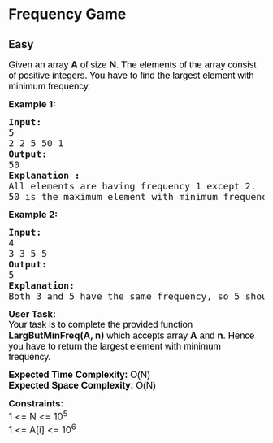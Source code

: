 # Frequency Game
## Easy
<div class="problems_problem_content__Xm_eO"><p dir="ltr"><span style="font-size: 18px;"><span style="background-color: transparent; color: #000000; font-family: arial;">Given an array </span><strong>A</strong><span style="background-color: transparent; color: #000000; font-family: arial;"> of size </span><strong>N</strong><span style="background-color: transparent; color: #000000; font-family: arial;">. The elements of the array consist of positive integers. You have to find the largest element with minimum frequency. </span></span></p>
<p><span style="font-size: 18px;"><strong>Example 1:</strong></span></p>
<pre><span style="font-size: 18px;"><strong>Input: </strong>
5
2 2 5 50 1</span>
<span style="font-size: 18px;"><strong>Output:</strong>
50</span>
<span style="font-size: 18px;"><strong>Explanation :
</strong>All elements are having frequency 1 except 2.
50 is the maximum element with minimum frequency.</span>
</pre>
<p><strong><span style="font-size: 18px;">Example 2:</span></strong></p>
<pre><span style="font-size: 18px;"><strong>Input:</strong>
4
3 3 5 5
<strong>Output:</strong>
5
<strong>Explanation:</strong>
Both 3 and 5 have the same frequency, so 5 should be returned.</span></pre>
<p><span style="font-size: 18px;"><strong>User Task:</strong><br><span style="background-color: transparent; color: #000000; font-family: arial;">Your task is to complete the provided function </span><strong>LargButMinFreq(A, n)</strong><span style="background-color: transparent; color: #000000; font-family: arial;"> which accepts array </span><strong>A</strong><span style="background-color: transparent; color: #000000; font-family: arial;"> and </span><strong>n</strong><span style="background-color: transparent; color: #000000; font-family: arial;">. Hence you have to return the largest element with minimum frequency.</span></span></p>
<p><span style="font-size: 18px;"><span style="background-color: transparent; color: #000000; font-family: arial;"><strong>Expected Time Complexity:</strong> O(N)<br><strong>Expected Space Complexity:</strong> O(N)</span></span></p>
<p><span style="font-size: 18px;"><strong>Constraints:</strong><br>1 &lt;= N &lt;= 10<sup>5</sup><br>1 &lt;= A[i] &lt;= 10<sup>6</sup></span></p></div>